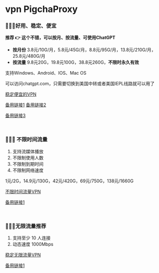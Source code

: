 # vpn PigchaProxy
### 🚀🚀🚀好用、稳定、便宜

**推荐 👉 这个不错，可以按月、按流量、可使用ChatGPT**
- **按月份**  3.8元/10G/月，5.8元/45G/月，8.8元/95G/月，13.8元/210G/月，25.8元/480G/月
- **按流量**  9.8元20G，19.8元100G，38.8元260G，**不限时永久有效**

支持Windows、Android、IOS、Mac OS

可以访问chatgpt.com，只需要切换到美国中转或者美国IEPL线路就可以用了

[稳定便宜的VPN](https://urldn.com/du1Fk)

[备用链接1](https://tinyurl.com/4r68czh8)   [备用链接2](https://monojson.com/s/KXfpT)

[备用链接3](https://goo.su/eKhK2a6)

<br/>

### 📢📢📢 不限时间流量
1. 支持流媒体播放
2. 不限制使用人数
3. 不限制到期时间
4. 不限制网络速度

1元/2G，14.9元/130G，42元/420G，69元/750G，138元/1660G

[不限时间流量VPN](https://urldn.com/-pGr-)

[备用链接1](https://monojson.com/s/r253v)

<br/>

### 🍉🍉🍉无限流量推荐
1. 支持至少 10 人连接
2. 动态速度 1000Mbps

[稳定无限流量VPN](https://urldn.com/mS5rB)
 
[备用链接1](https://monojson.com/s/BjldK)


